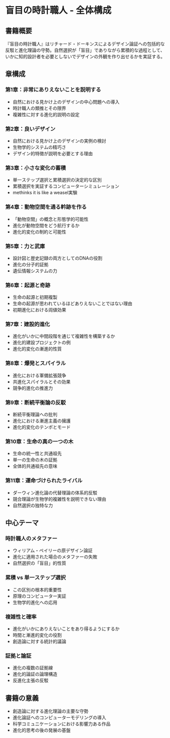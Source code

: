 # 盲目の時計職人 - 全体構成

## 書籍概要
『盲目の時計職人』はリチャード・ドーキンスによるデザイン論証への包括的な反駁と進化理論の守勢。自然選択が「盲目」でありながら累積的な過程として、いかに知的設計者を必要としないでデザインの外観を作り出せるかを実証する。

## 章構成

### 第1章：非常にありえないことを説明する
- 自然における見かけ上のデザインの中心問題への導入
- 時計職人の類推とその限界
- 複雑性に対する進化的説明の設定

### 第2章：良いデザイン
- 自然における見かけ上のデザインの実例の検討
- 生物学的システムの精巧さ
- デザイン的特徴が説明を必要とする理由

### 第3章：小さな変化の蓄積
- 単一ステップ選択と累積選択の決定的な区別
- 累積選択を実証するコンピューターシミュレーション
- methinks it is like a weasel実験

### 第4章：動物空間を通る軡跡を作る
- 「動物空間」の概念と形態学的可能性
- 進化が動物空間をどう航行するか
- 進化的変化の制約と可能性

### 第5章：力と武庫
- 設計図と歴史記録の両方としてのDNAの役割
- 進化の分子的証拠
- 遺伝情報システムの力

### 第6章：起源と奇跡
- 生命の起源と初期複製
- 生命の起源が思われているほどありえないことではない理由
- 初期進化における闾値効果

### 第7章：建設的進化
- 進化がいかに中間段階を通じて複雑性を構築するか
- 進化的建設プロジェクトの例
- 進化的変化の漸進的性質

### 第8章：爆発とスパイラル
- 進化における軍備拡張競争
- 共進化スパイラルとその効果
- 競争的進化の推進力

### 第9章：断続平衡論の反駁
- 断続平衡理論への批判
- 進化における漸進主義の擁護
- 進化的変化のテンポとモード

### 第10章：生命の真の一つの木
- 生命の統一性と共通祖先
- 単一の生命の木の証拠
- 全体的共通祖先の意味

### 第11章：運命づけられたライバル
- ダーウィン進化論の代替理論の体系的反駁
- 競合理論が生物学的複雑性を説明できない理由
- 自然選択の独特な力

## 中心テーマ

### 時計職人のメタファー
- ウィリアム・ペイリーの原デザイン論証
- 進化に適用された場合のメタファーの失敗
- 自然選択の「盲目」的性質

### 累積 vs 単一ステップ選択
- この区別の根本的重要性
- 原理のコンピューター実証
- 生物学的進化への応用

### 複雑性と確率
- 進化がいかにありえないことをあり得るようにするか
- 時間と漸進的変化の役割
- 創造論に対する統計的議論

### 証拠と論証
- 進化の複数の証拠線
- 進化的論証の論理構造
- 反進化主張の反駁

## 書籍の意義
- 創造論に対する進化理論の主要な守勢
- 進化論証へのコンピューターモデリングの導入
- 科学コミュニケーションにおける影響力ある作品
- 進化的思考の後の発展の基盤
